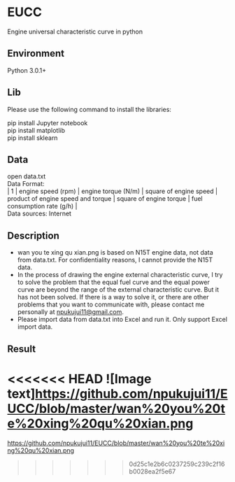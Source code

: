 # EUCC
Engine universal characteristic curve in python

## Environment
Python 3.0.1+  

## Lib
Please use the following command to install the libraries:

pip install Jupyter notebook  
pip install matplotlib  
pip install sklearn

## Data
open data.txt  
Data Format:  
| 1 | engine speed (rpm) | engine torque (N/m) | square of engine speed | product of engine speed and torque | square of engine torque | fuel consumption rate (g/h) |  
Data sources: Internet

## Description
* wan you te xing qu xian.png is based on N15T engine data, not data from data.txt. For confidentiality reasons, I cannot provide the N15T data.
* In the process of drawing the engine external characteristic curve, I try to solve the problem that the equal fuel curve and the equal power curve are beyond the range of the external characteristic curve. But it has not been solved. If there is a way to solve it, or there are other problems that you want to communicate with, please contact me personally at npukujui11@gmail.com.
* Please import data from data.txt into Excel and run it. Only support  Excel import data.

## Result
<<<<<<< HEAD
![Image text]https://github.com/npukujui11/EUCC/blob/master/wan%20you%20te%20xing%20qu%20xian.png
=======
https://github.com/npukujui11/EUCC/blob/master/wan%20you%20te%20xing%20qu%20xian.png
>>>>>>> 0d25c1e2b6c0237259c239c2f16b0028ea2f5e67
